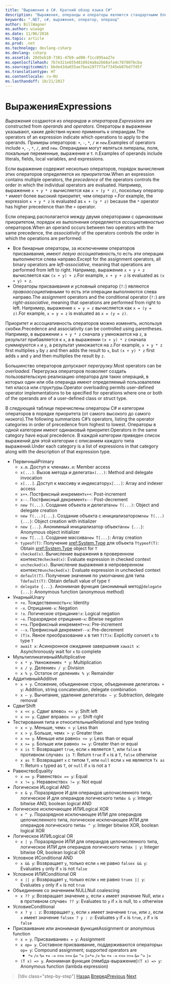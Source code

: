 ```yaml
---
title: "Выражения в C#. Краткий обзор языка C#"
description: "Выражения, операнды и операторы являются стандартными блоками языка C#"
keywords: ".NET, c#, выражения, оператор, операнд"
author: BillWagner
ms.author: wiwagn
ms.date: 11/06/2016
ms.topic: article
ms.prod: .net
ms.technology: devlang-csharp
ms.devlang: csharp
ms.assetid: 20d5eb10-7381-47b9-ad90-f1cc895aa27e
ms.openlocfilehash: 7b7e321e6554818924a8a2b68afa4c787807bcba
ms.sourcegitcommit: bbde43da655ae7bea1977f7af7345eb87bd7fd5f
ms.translationtype: HT
ms.contentlocale: ru-RU
ms.lasthandoff: 10/21/2017
---
```

# <a name="expressions"></a><span data-ttu-id="861d5-104">Выражения</span><span class="sxs-lookup"><span data-stu-id="861d5-104">Expressions</span></span>

<span data-ttu-id="861d5-105">*Выражения* создаются из *операндов* и *операторов*.</span><span class="sxs-lookup"><span data-stu-id="861d5-105">*Expressions* are constructed from *operands* and *operators*.</span></span> <span data-ttu-id="861d5-106">Операторы в выражении указывают, какие действия нужно применить к операндам.</span><span class="sxs-lookup"><span data-stu-id="861d5-106">The operators of an expression indicate which operations to apply to the operands.</span></span> <span data-ttu-id="861d5-107">Примеры операторов: `+`, `-`, `*`, `/` и `new`.</span><span class="sxs-lookup"><span data-stu-id="861d5-107">Examples of operators include `+`, `-`, `*`, `/`, and `new`.</span></span> <span data-ttu-id="861d5-108">Операндами могут являться литералы, поля, локальные переменные, выражения и т. п.</span><span class="sxs-lookup"><span data-stu-id="861d5-108">Examples of operands include literals, fields, local variables, and expressions.</span></span>

<span data-ttu-id="861d5-109">Если выражение содержит несколько операторов, порядок вычисления этих операторов определяется их *приоритетом*.</span><span class="sxs-lookup"><span data-stu-id="861d5-109">When an expression contains multiple operators, the *precedence* of the operators controls the order in which the individual operators are evaluated.</span></span> <span data-ttu-id="861d5-110">Например, выражение `x + y * z` вычисляется как `x + (y * z)`, поскольку оператор `*` имеет более высокий приоритет, чем оператор `+`.</span><span class="sxs-lookup"><span data-stu-id="861d5-110">For example, the expression `x + y * z` is evaluated as `x + (y * z)` because the `*` operator has higher precedence than the `+` operator.</span></span>

<span data-ttu-id="861d5-111">Если операнд располагается между двумя операторами с одинаковым приоритетом, порядок их выполнения определяется *ассоциативностью* операторов.</span><span class="sxs-lookup"><span data-stu-id="861d5-111">When an operand occurs between two operators with the same precedence, the *associativity* of the operators controls the order in which the operations are performed:</span></span>

*   <span data-ttu-id="861d5-112">Все бинарные операторы, за исключением операторов присваивания, имеют *левую ассоциативность*,то есть эти операции выполняются слева направо.</span><span class="sxs-lookup"><span data-stu-id="861d5-112">Except for the assignment operators, all binary operators are *left-associative*, meaning that operations are performed from left to right.</span></span> <span data-ttu-id="861d5-113">Например, выражение `x + y + z` вычисляется как `(x + y) + z`.</span><span class="sxs-lookup"><span data-stu-id="861d5-113">For example, `x + y + z` is evaluated as `(x + y) + z`.</span></span>
*   <span data-ttu-id="861d5-114">Операторы присваивания и условный оператор (`?:`) являются *правоассоциативными*  то есть эти операции выполняются слева направо.</span><span class="sxs-lookup"><span data-stu-id="861d5-114">The assignment operators and the conditional operator (`?:`) are *right-associative*, meaning that operations are performed from right to left.</span></span> <span data-ttu-id="861d5-115">Например, выражение `x = y = z` вычисляется как `x = (y = z)`.</span><span class="sxs-lookup"><span data-stu-id="861d5-115">For example, `x = y = z` is evaluated as `x = (y = z)`.</span></span>

<span data-ttu-id="861d5-116">Приоритет и ассоциативность операторов можно изменять, используя скобки.</span><span class="sxs-lookup"><span data-stu-id="861d5-116">Precedence and associativity can be controlled using parentheses.</span></span> <span data-ttu-id="861d5-117">Например, в выражении `x + y * z` сначала `y` умножается на `z`, а результат прибавляется к `x`, а в выражении `(x + y) * z` сначала суммируются `x` и `y`, а результат умножается на `z`.</span><span class="sxs-lookup"><span data-stu-id="861d5-117">For example, `x + y * z` first multiplies `y` by `z` and then adds the result to `x`, but `(x + y) * z` first adds `x` and `y` and then multiplies the result by `z`.</span></span>

<span data-ttu-id="861d5-118">Большинство операторов допускают *перегрузку*.</span><span class="sxs-lookup"><span data-stu-id="861d5-118">Most operators can be *overloaded*.</span></span> <span data-ttu-id="861d5-119">Перегрузка операторов позволяет создать пользовательскую реализацию оператора для таких операций, в которых один или оба операнда имеют определяемый пользователем тип класса или структуры.</span><span class="sxs-lookup"><span data-stu-id="861d5-119">Operator overloading permits user-defined operator implementations to be specified for operations where one or both of the operands are of a user-defined class or struct type.</span></span>

<span data-ttu-id="861d5-120">В следующей таблице перечислены операторы C# и категории операторов в порядке приоритета (от самого высокого до самого низкого).</span><span class="sxs-lookup"><span data-stu-id="861d5-120">The following summarizes C#’s operators, listing the operator categories in order of precedence from highest to lowest.</span></span> <span data-ttu-id="861d5-121">Операторы в одной категории имеют одинаковый приоритет.</span><span class="sxs-lookup"><span data-stu-id="861d5-121">Operators in the same category have equal precedence.</span></span> <span data-ttu-id="861d5-122">В каждой категории приведен список выражений для этой категории с описанием каждого типа выражений.</span><span class="sxs-lookup"><span data-stu-id="861d5-122">Under each category is a list of expressions in that category along with the description of that expression type.</span></span>

* <span data-ttu-id="861d5-123">Первичный</span><span class="sxs-lookup"><span data-stu-id="861d5-123">Primary</span></span>
    - <span data-ttu-id="861d5-124">`x.m`. Доступ к членам</span><span class="sxs-lookup"><span data-stu-id="861d5-124">`x.m`: Member access</span></span>
    - <span data-ttu-id="861d5-125">`x(...)`. Вызов метода и делегата</span><span class="sxs-lookup"><span data-stu-id="861d5-125">`x(...)`: Method and delegate invocation</span></span>
    - <span data-ttu-id="861d5-126">`x[...]`. Доступ к массиву и индексатору</span><span class="sxs-lookup"><span data-stu-id="861d5-126">`x[...]`: Array and indexer access</span></span>
    - <span data-ttu-id="861d5-127">`x++`. Постфиксный инкремент</span><span class="sxs-lookup"><span data-stu-id="861d5-127">`x++`: Post-increment</span></span>
    - <span data-ttu-id="861d5-128">`x--`. Постфиксный декремент</span><span class="sxs-lookup"><span data-stu-id="861d5-128">`x--`: Post-decrement</span></span>
    - <span data-ttu-id="861d5-129">`new T(...)`. Создание объекта и делегата</span><span class="sxs-lookup"><span data-stu-id="861d5-129">`new T(...)`: Object and delegate creation</span></span>
    - <span data-ttu-id="861d5-130">`new T(...){...}`. Создание объекта с инициализатором</span><span class="sxs-lookup"><span data-stu-id="861d5-130">`new T(...){...}`: Object creation with initializer</span></span>
    - <span data-ttu-id="861d5-131">`new {...}`. Анонимный инициализатор объекта</span><span class="sxs-lookup"><span data-stu-id="861d5-131">`new {...}`:  Anonymous object initializer</span></span>
    - <span data-ttu-id="861d5-132">`new T[...]`. Создание массива</span><span class="sxs-lookup"><span data-stu-id="861d5-132">`new T[...]`: Array creation</span></span>
    - <span data-ttu-id="861d5-133">`typeof(T)`: Получение <xref:System.Type> для объекта `T`</span><span class="sxs-lookup"><span data-stu-id="861d5-133">`typeof(T)`: Obtain <xref:System.Type> object for `T`</span></span>
    - <span data-ttu-id="861d5-134">`checked(x)`. Вычисление выражения в проверенном контексте</span><span class="sxs-lookup"><span data-stu-id="861d5-134">`checked(x)`: Evaluate expression in checked context</span></span>
    - <span data-ttu-id="861d5-135">`unchecked(x)`. Вычисление выражения в непроверенном контексте</span><span class="sxs-lookup"><span data-stu-id="861d5-135">`unchecked(x)`: Evaluate expression in unchecked context</span></span>
    - <span data-ttu-id="861d5-136">`default(T)`. Получение значения по умолчанию для типа `T`</span><span class="sxs-lookup"><span data-stu-id="861d5-136">`default(T)`: Obtain default value of type `T`</span></span>
    - <span data-ttu-id="861d5-137">`delegate {...}`. Анонимная функция (анонимный метод)</span><span class="sxs-lookup"><span data-stu-id="861d5-137">`delegate {...}`: Anonymous function (anonymous method)</span></span>
* <span data-ttu-id="861d5-138">Унарный</span><span class="sxs-lookup"><span data-stu-id="861d5-138">Unary</span></span>
    - <span data-ttu-id="861d5-139">`+x`. Тождественность</span><span class="sxs-lookup"><span data-stu-id="861d5-139">`+x`: Identity</span></span>
    - <span data-ttu-id="861d5-140">`-x`. Отрицание</span><span class="sxs-lookup"><span data-stu-id="861d5-140">`-x`: Negation</span></span>
    - <span data-ttu-id="861d5-141">`!x`. Логическое отрицание</span><span class="sxs-lookup"><span data-stu-id="861d5-141">`!x`: Logical negation</span></span>
    - <span data-ttu-id="861d5-142">`~x`. Поразрядное отрицание</span><span class="sxs-lookup"><span data-stu-id="861d5-142">`~x`: Bitwise negation</span></span>
    - <span data-ttu-id="861d5-143">`++x`. Префиксный инкремент</span><span class="sxs-lookup"><span data-stu-id="861d5-143">`++x`: Pre-increment</span></span>
    - <span data-ttu-id="861d5-144">`--x`. Префиксный декремент</span><span class="sxs-lookup"><span data-stu-id="861d5-144">`--x`: Pre-decrement</span></span>
    - <span data-ttu-id="861d5-145">`(T)x`. Явное преобразование `x` в тип `T`</span><span class="sxs-lookup"><span data-stu-id="861d5-145">`(T)x`: Explicitly convert `x` to type `T`</span></span>
    - <span data-ttu-id="861d5-146">`await x`: Асинхронное ожидание завершения `x`</span><span class="sxs-lookup"><span data-stu-id="861d5-146">`await x`: Asynchronously wait for `x` to complete</span></span>
* <span data-ttu-id="861d5-147">Мультипликативный</span><span class="sxs-lookup"><span data-stu-id="861d5-147">Multiplicative</span></span>
    - <span data-ttu-id="861d5-148">`x * y`. Умножение</span><span class="sxs-lookup"><span data-stu-id="861d5-148">`x * y`: Multiplication</span></span>
    - <span data-ttu-id="861d5-149">`x / y`. Деление</span><span class="sxs-lookup"><span data-stu-id="861d5-149">`x / y`: Division</span></span>
    - <span data-ttu-id="861d5-150">`x % y`. Остаток от деления</span><span class="sxs-lookup"><span data-stu-id="861d5-150">`x % y`: Remainder</span></span>
* <span data-ttu-id="861d5-151">Аддитивный</span><span class="sxs-lookup"><span data-stu-id="861d5-151">Additive</span></span>
    - <span data-ttu-id="861d5-152">`x + y`. Сложение, объединение строк, объединение делегатов</span><span class="sxs-lookup"><span data-stu-id="861d5-152">`x + y`: Addition, string concatenation, delegate combination</span></span>
    - <span data-ttu-id="861d5-153">`x – y`. Вычитание, удаление делегатов</span><span class="sxs-lookup"><span data-stu-id="861d5-153">`x – y`: Subtraction, delegate removal</span></span>
* <span data-ttu-id="861d5-154">Сдвиг</span><span class="sxs-lookup"><span data-stu-id="861d5-154">Shift</span></span>
    - <span data-ttu-id="861d5-155">`x << y`. Сдвиг влево</span><span class="sxs-lookup"><span data-stu-id="861d5-155">`x << y`: Shift left</span></span>
    - <span data-ttu-id="861d5-156">`x >> y`. Сдвиг вправо</span><span class="sxs-lookup"><span data-stu-id="861d5-156">`x >> y`: Shift right</span></span>
* <span data-ttu-id="861d5-157">Тестирования типа и относительные</span><span class="sxs-lookup"><span data-stu-id="861d5-157">Relational and type testing</span></span>
    - <span data-ttu-id="861d5-158">`x < y`. Меньше, чем</span><span class="sxs-lookup"><span data-stu-id="861d5-158">`x < y`: Less than</span></span>
    - <span data-ttu-id="861d5-159">`x > y`. Больше, чем</span><span class="sxs-lookup"><span data-stu-id="861d5-159">`x > y`: Greater than</span></span>
    - <span data-ttu-id="861d5-160">`x <= y`. Меньше или равно</span><span class="sxs-lookup"><span data-stu-id="861d5-160">`x <= y`: Less than or equal</span></span>
    - <span data-ttu-id="861d5-161">`x >= y`. Больше или равно</span><span class="sxs-lookup"><span data-stu-id="861d5-161">`x >= y`: Greater than or equal</span></span>
    - <span data-ttu-id="861d5-162">`x is T`: Возвращает `true`, если `x` является `T`, или `false` в противном случае</span><span class="sxs-lookup"><span data-stu-id="861d5-162">`x is T`: Return `true` if `x` is a `T`, `false` otherwise</span></span>
    - <span data-ttu-id="861d5-163">`x as T`: Возвращает `x` с типом `T`, или `null` если `x` не является `T`</span><span class="sxs-lookup"><span data-stu-id="861d5-163">`x as T`: Return `x` typed as `T`, or `null` if `x` is not a `T`</span></span>
* <span data-ttu-id="861d5-164">Равенство</span><span class="sxs-lookup"><span data-stu-id="861d5-164">Equality</span></span>
    - <span data-ttu-id="861d5-165">`x == y`. Равенство</span><span class="sxs-lookup"><span data-stu-id="861d5-165">`x == y`: Equal</span></span>
    - <span data-ttu-id="861d5-166">`x != y`. Неравенство</span><span class="sxs-lookup"><span data-stu-id="861d5-166">`x != y`: Not equal</span></span>
* <span data-ttu-id="861d5-167">Логическое И</span><span class="sxs-lookup"><span data-stu-id="861d5-167">Logical AND</span></span>
    - <span data-ttu-id="861d5-168">`x & y`. Поразрядное И для операндов целочисленного типа, логическое И для операндов логического типа</span><span class="sxs-lookup"><span data-stu-id="861d5-168">`x & y`: Integer bitwise AND, boolean logical AND</span></span>
* <span data-ttu-id="861d5-169">Логическое исключающее ИЛИ</span><span class="sxs-lookup"><span data-stu-id="861d5-169">Logical XOR</span></span>
    - <span data-ttu-id="861d5-170">`x ^ y`. Поразрядное исключающее ИЛИ для операндов целочисленного типа, логическое исключающее ИЛИ для операндов логического типа</span><span class="sxs-lookup"><span data-stu-id="861d5-170">`x ^ y`: Integer bitwise XOR, boolean logical XOR</span></span>
* <span data-ttu-id="861d5-171">Логическое ИЛИ</span><span class="sxs-lookup"><span data-stu-id="861d5-171">Logical OR</span></span>
    - <span data-ttu-id="861d5-172">`x | y`. Поразрядное ИЛИ для операндов целочисленного типа, логическое ИЛИ для операндов логического типа</span><span class="sxs-lookup"><span data-stu-id="861d5-172">`x | y`: Integer bitwise OR, boolean logical OR</span></span>
* <span data-ttu-id="861d5-173">Условное И</span><span class="sxs-lookup"><span data-stu-id="861d5-173">Conditional AND</span></span>
    - <span data-ttu-id="861d5-174">`x && y`: Возвращает `y`, только если `x` не равно `false`</span><span class="sxs-lookup"><span data-stu-id="861d5-174">`x && y`: Evaluates `y` only if `x` is not `false`</span></span>
* <span data-ttu-id="861d5-175">Условное ИЛИ</span><span class="sxs-lookup"><span data-stu-id="861d5-175">Conditional OR</span></span>
    - <span data-ttu-id="861d5-176">`x || y`: Возвращает `y`, только если `x` не равно `true`</span><span class="sxs-lookup"><span data-stu-id="861d5-176">`x || y`: Evaluates `y` only if `x` is not `true`</span></span>
* <span data-ttu-id="861d5-177">Объединение со значением NULL</span><span class="sxs-lookup"><span data-stu-id="861d5-177">Null coalescing</span></span>
    - <span data-ttu-id="861d5-178">`x ?? y`: Возвращает значение `y`, если `x` имеет значение Null, или `x` в противном случае</span><span class="sxs-lookup"><span data-stu-id="861d5-178">`x ?? y`: Evaluates to `y` if `x` is null, to `x` otherwise</span></span>
* <span data-ttu-id="861d5-179">Условие</span><span class="sxs-lookup"><span data-stu-id="861d5-179">Conditional</span></span>
    - <span data-ttu-id="861d5-180">`x ? y : z`: Возвращает `y`, если `x` имеет значение `true`, или `z`, если `x` имеет значение `false`</span><span class="sxs-lookup"><span data-stu-id="861d5-180">`x ? y : z`: Evaluates `y` if `x` is `true`, `z` if `x` is `false`</span></span>
* <span data-ttu-id="861d5-181">Присваивание или анонимная функция</span><span class="sxs-lookup"><span data-stu-id="861d5-181">Assignment or anonymous function</span></span>
    - <span data-ttu-id="861d5-182">`x = y`. Присваивание</span><span class="sxs-lookup"><span data-stu-id="861d5-182">`x = y`: Assignment</span></span>
    - <span data-ttu-id="861d5-183">`x op= y`. Составное присваивание, поддерживаются операторы</span><span class="sxs-lookup"><span data-stu-id="861d5-183">`x op= y`: Compound assignment; supported operators are</span></span>
        - <span data-ttu-id="861d5-184">`*=`   `/=`   `%=`   `+=`   `-=`   `<<=`   `>>=`   `&=`  `^=`  `|=`</span><span class="sxs-lookup"><span data-stu-id="861d5-184">`*=`   `/=`   `%=`   `+=`   `-=`   `<<=`   `>>=`   `&=`  `^=`  `|=`</span></span>
    - <span data-ttu-id="861d5-185">`(T x) => y`. Анонимная функция (лямбда-выражение)</span><span class="sxs-lookup"><span data-stu-id="861d5-185">`(T x) => y`: Anonymous function (lambda expression)</span></span>

>[!div class="step-by-step"]
<span data-ttu-id="861d5-186">[Назад](types-and-variables.md)
[Вперед](statements.md)</span><span class="sxs-lookup"><span data-stu-id="861d5-186">[Previous](types-and-variables.md)
[Next](statements.md)</span></span>
